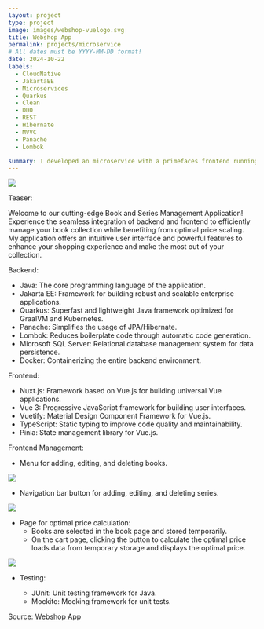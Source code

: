 ```yaml
---
layout: project
type: project
image: images/webshop-vuelogo.svg
title: Webshop App
permalink: projects/microservice
# All dates must be YYYY-MM-DD format!
date: 2024-10-22
labels:
  - CloudNative
  - JakartaEE
  - Microservices
  - Quarkus
  - Clean
  - DDD
  - REST
  - Hibernate
  - MVVC
  - Panache
  - Lombok

summary: I developed an microservice with a primefaces frontend running on a payara application server to create, update, delete, read and organize cars.
---
```


<img class="ui image" src="{{ site.baseurl }}/images/webshop-vue01.png">

Teaser:

Welcome to our cutting-edge Book and Series Management Application! 
Experience the seamless integration of backend and frontend to efficiently manage your book collection while benefiting from optimal price scaling. 
My application offers an intuitive user interface and powerful features to enhance your shopping experience and make the most out of your collection.


Backend:

- Java: The core programming language of the application.
- Jakarta EE: Framework for building robust and scalable enterprise applications.
- Quarkus: Superfast and lightweight Java framework optimized for GraalVM and Kubernetes.
- Panache: Simplifies the usage of JPA/Hibernate.
- Lombok: Reduces boilerplate code through automatic code generation.
- Microsoft SQL Server: Relational database management system for data persistence.
- Docker: Containerizing the entire backend environment.


Frontend:

- Nuxt.js: Framework based on Vue.js for building universal Vue applications.
- Vue 3: Progressive JavaScript framework for building user interfaces.
- Vuetify: Material Design Component Framework for Vue.js.
- TypeScript: Static typing to improve code quality and maintainability.
- Pinia: State management library for Vue.js.


Frontend Management:

- Menu for adding, editing, and deleting books.

<img class="ui image" src="{{ site.baseurl }}/images/webshop-vue02.png">


- Navigation bar button for adding, editing, and deleting series.

<img class="ui image" src="{{ site.baseurl }}/images/webshop-vue03.png">


- Page for optimal price calculation:
  - Books are selected in the book page and stored temporarily.
  - On the cart page, clicking the button to calculate the optimal price loads data from temporary storage and displays the optimal price.

<img class="ui image" src="{{ site.baseurl }}/images/webshop-vue04.png">


- Testing:

  - JUnit: Unit testing framework for Java.
  -  Mockito: Mocking framework for unit tests.

Source: <a href="https://github.com/knanw/shop/"><i class="large github icon"></i>Webshop App</a> 

